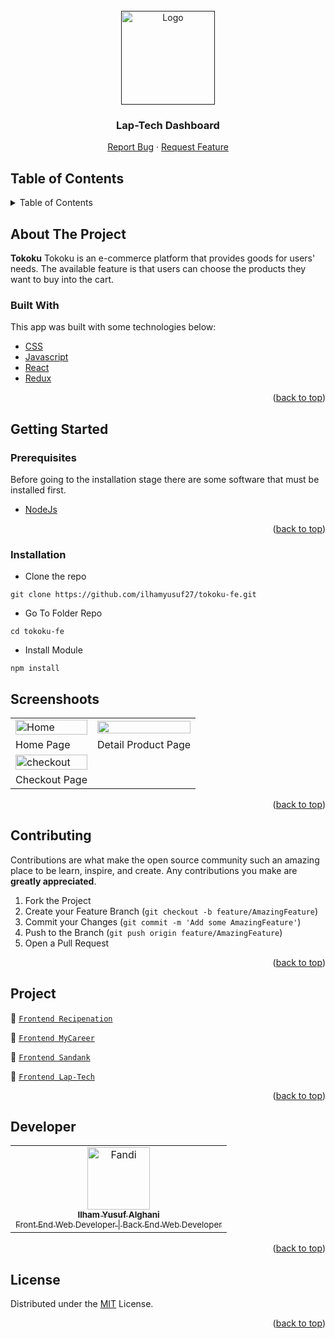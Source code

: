 <div id="top"></div>

<!-- PROJECT LOGO -->
<br />
<div align="center">
  <a href="">
    <img src="https://res.cloudinary.com/dbi5h4hdg/image/upload/v1663208635/porto/Tokoku/logo_iiscuv.png" alt="Logo" width="150px">
  </a>

  <h3 align="center">Lap-Tech Dashboard</h3>

  <p align="center">
    <a href="https://github.com/ilhamyusuf27/tokoku-fe/issues">Report Bug</a>
    ·
    <a href="https://github.com/ilhamyusuf27/tokoku-fe/issues">Request Feature</a>
  </p>
</div>

<!-- TABLE OF CONTENTS -->

## Table of Contents

<details>
  <summary>Table of Contents</summary>
  <ol>
    <li>
      <a href="#about-the-project">About The Project</a>
      <ul>
        <li><a href="#built-with">Built With</a></li>
      </ul>
    </li>
    <li>
      <a href="#getting-started">Getting Started</a>
      <ul>
        <li><a href="#prerequisites">Prerequisites</a></li>
        <li><a href="#installation">Installation</a></li>
      </ul>
    </li>
    <li><a href="#screenshoots">Screenshots</a></li>
    <li><a href="#contributing">Contributing</a></li>
    <li><a href="#related-project">Related Project</a></li>
    <li><a href="#our-team">Contact</a></li>
    <li><a href="#license">License</a></li>
  </ol>
</details>

<!-- ABOUT THE PROJECT -->

## About The Project

**Tokoku** Tokoku is an e-commerce platform that provides goods for users' needs. The available feature is that users can choose the products they want to buy into the cart.

### Built With

This app was built with some technologies below:

- [CSS](https://developer.mozilla.org/en-US/docs/Web/CSS)
- [Javascript](https://www.javascript.com/)
- [React](https://reactjs.org/)
- [Redux](https://redux.js.org/)

<p align="right">(<a href="#top">back to top</a>)</p>

<!-- GETTING STARTED -->

## Getting Started

### Prerequisites

Before going to the installation stage there are some software that must be installed first.

- [NodeJs](https://nodejs.org/en/download/)

<p align="right">(<a href="#top">back to top</a>)</p>

### Installation

- Clone the repo

```
git clone https://github.com/ilhamyusuf27/tokoku-fe.git
```

- Go To Folder Repo

```
cd tokoku-fe
```

- Install Module

```
npm install
```

## Screenshoots

<p align="center" display=flex>
   
<table>
 
  <tr>
    <td><image src="https://res.cloudinary.com/dbi5h4hdg/image/upload/v1663208638/porto/Tokoku/homepage_le95gv.png" alt="Home" width=100%></td>
    <td><image src="https://res.cloudinary.com/dbi5h4hdg/image/upload/v1663208637/porto/Tokoku/detail_e5nciu.png" width=100%/></td>
  </tr>
   <tr>
    <td>Home Page</td>
    <td>Detail Product Page</td>
  </tr>
  <tr>
    <td><image src="https://res.cloudinary.com/dbi5h4hdg/image/upload/v1663208636/porto/Tokoku/checkout_shzgyq.png" alt="checkout" width=100%></td>
  </tr>
  <tr>
    <td>Checkout Page</td>
  </tr>
  
</table>
      
</p>
<p align="right">(<a href="#top">back to top</a>)</p>

## Contributing

Contributions are what make the open source community such an amazing place to be learn, inspire, and create. Any contributions you make are **greatly appreciated**.

1. Fork the Project
2. Create your Feature Branch (`git checkout -b feature/AmazingFeature`)
3. Commit your Changes (`git commit -m 'Add some AmazingFeature'`)
4. Push to the Branch (`git push origin feature/AmazingFeature`)
5. Open a Pull Request

<p align="right">(<a href="#top">back to top</a>)</p>

## Project

:rocket: [`Frontend Recipenation`](https://github.com/ilhamyusuf27/React-FrontEnd-Recipenation)

:rocket: [`Frontend MyCareer`](https://github.com/ilhamyusuf27/bypass-front-end)

:rocket: [`Frontend Sandank`](https://github.com/ilhamyusuf27/sandank-fe)

:rocket: [`Frontend Lap-Tech`](https://github.com/ilhamyusuf27/Lap-Tech)

<p align="right">(<a href="#top">back to top</a>)</p>

## Developer

<center>
  <table>
    <tr>
      <td align="center">
        <a href="https://github.com/ilhamyusuf27">
          <img width="100" src="https://avatars.githubusercontent.com/u/43610978?s=400&u=76c4f9fc270cb7cb6e82570927b32973161aa970&v=4" alt="Fandi"><br/>
          <sub><b>Ilham Yusuf Alghani</b></sub> <br/>
          <sub>Front End Web Developer | Back End Web Developer</sub>
        </a>
      </td>
  </table>
</center>

<p align="right">(<a href="#top">back to top</a>)</p>

## License

Distributed under the [MIT](/LICENSE) License.

<p align="right">(<a href="#top">back to top</a>)</p>
